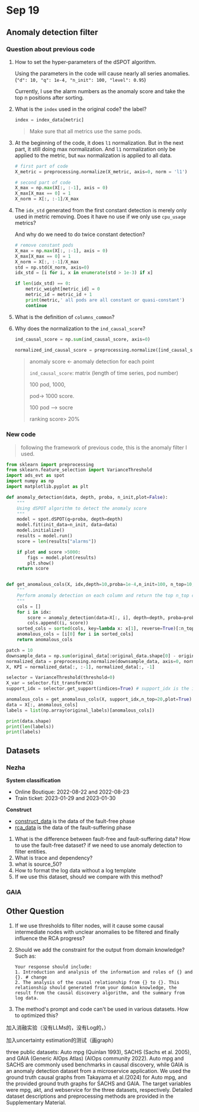 # Sep 19

## Anomaly detection filter

### Question about previous code

1. How to set the hyper-parameters of the dSPOT algorithm.

   Using the parameters in the code will cause nearly all series anomalies. (`"d": 10, "q": 1e-4, "n_init": 100, "level": 0.95`)

   Currently, I use the alarm numbers as the anomaly score and take the top n positions after sorting.

2. What is the `index` used in the original code? the label?

   ```python
   index = index_data[metric]
   ```

   > Make sure that all metrics use the same pods.

3. At the beginning of the code, it does `l1` normalization. But in the next part, it still doing max normalization. And `l1` normalization only be applied to the metric, but `max` normalization is applied to all data.

   ```python
   # first part of code
   X_metric = preprocessing.normalize(X_metric, axis=0, norm = 'l1')
   
   # second part of code
   X_max = np.max(X[:, :-1], axis = 0)
   X_max[X_max == 0] = 1
   X_norm = X[:, :-1]/X_max
   ```

4. The `idx_std` generated from the first constant detection is merely only used in metric removing. Does it have no use if we only use `cpu_usage` metrics?

   And why do we need to do twice constant detection?

   ```python
   # remove constant pods
   X_max = np.max(X[:, :-1], axis = 0)
   X_max[X_max == 0] = 1
   X_norm = X[:, :-1]/X_max
   std = np.std(X_norm, axis=0)
   idx_std = [i for i, x in enumerate(std > 1e-3) if x]
   
   if len(idx_std) == 0:
       metric_weight[metric_id] = 0
       metric_id = metric_id + 1
       print(metric,' all pods are all constant or quasi-constant')
       continue
   ```

5. What is the definition of `columns_common`?

6. Why does the normalization to the `ind_causal_score`? 

   ```python
   ind_causal_score = np.sum(ind_causal_score, axis=0)
           
   normalized_ind_causal_score = preprocessing.normalize([ind_causal_score], norm='l1').ravel()
   ```

   > anomaly score <- anomaly detection for each point
   >
   > `ind_causal_score`: matrix (length of time series, pod number)
   >
   > 100 pod, 1000, 
   >
   > pod-> 1000 score.
   >
   > 100 pod —> socre
   >
   > ranking score> 20%

### New code

> following the framework of previous code, this is the anomaly filter I used.

```python
from sklearn import preprocessing
from sklearn.feature_selection import VarianceThreshold
import ads_evt as spot
import numpy as np
import matplotlib.pyplot as plt

def anomaly_detection(data, depth, proba, n_init,plot=False):
    """
    Using dSPOT algorithm to detect the anomaly score
    """
    model = spot.dSPOT(q=proba, depth=depth)
    model.fit(init_data=n_init, data=data)
    model.initialize()
    results = model.run()
    score = len(results["alarms"])

    if plot and score >5000:
        figs = model.plot(results)
        plt.show()
    return score


def get_anomalous_cols(X, idx,depth=10,proba=1e-4,n_init=100, n_top=10,plot=False):
    """
    Perform anomaly detection on each column and return the top n_top columns with highest scores
    """
    cols = []
    for i in idx:
        score = anomaly_detection(data=X[:, i], depth=depth, proba=proba, n_init=n_init,plot=plot)
        cols.append((i, score))
    sorted_cols = sorted(cols, key=lambda x: x[1], reverse=True)[:n_top]
    anomalous_cols = [i[0] for i in sorted_cols]
    return anomalous_cols

patch = 10
downsample_data = np.sum(original_data[:original_data.shape[0] - original_data.shape[0] % patch].reshape(-1, patch, original_data.shape[1]), axis=1)
normalized_data = preprocessing.normalize(downsample_data, axis=0, norm='l1')
X, KPI = normalized_data[:, :-1], normalized_data[:, -1]

selector = VarianceThreshold(threshold=0)
X_var = selector.fit_transform(X)
support_idx = selector.get_support(indices=True) # support_idx is the index of the features that are not constant

anomalous_cols = get_anomalous_cols(X, support_idx,n_top=20,plot=True)
data = X[:, anomalous_cols]
labels = list(np.array(original_labels)[anomalous_cols])

print(data.shape)
print(len(labels))
print(labels)
```

## Datasets

### Nezha

**System classification**

* Online Boutique: 2022-08-22 and 2022-08-23
* Train ticket: 2023-01-29 and 2023-01-30

**Construct**

* [construct_data](https://github.com/IntelligentDDS/Nezha/blob/main/construct_data) is the data of the fault-free phase
* [rca_data](https://github.com/IntelligentDDS/Nezha/blob/main/rca_data) is the data of the fault-suffering phase

1. What is the difference between fault-free and fault-suffering data? How to use the fault-free dataset? if we need to use anomaly detection to filter entities.
2. What is trace and dependency?
3. what is source_50?
4. How to format the log data without a log template
5. If we use this dataset, should we compare with this method?

### GAIA



## Other Question

1. If we use thresholds to filter nodes, will it cause some causal intermediate nodes with unclear anomalies to be filtered and finally influence the RCA progress?

2. Should we add the constraint for the output from domain knowledge? Such as:

   ```text
   Your response should include:
   1. Introduction and analysis of the information and roles of {} and {}. # change
   2. The analysis of the causal relationship from {} to {}. This relationship should generated from your domain knowledge, the result from the causal discovery algorithm, and the summary from log data.
   ```

3. The method's prompt and code can't be used in various datasets. How to optimized this?



加入消融实验（没有LLMs的，没有Log的，）

加入uncertainty estimation的测试（画graph）





three public datasets: Auto mpg (Quinlan 1993), SACHS (Sachs et al. 2005), and GAIA (Generic AIOps Atlas) (AIOps community 2022). Auto mpg and SACHS are commonly used benchmarks in causal discovery, while GAIA is an anomaly detection dataset from a microservice application. We used the ground truth causal graphs from Takayama et al.(2024) for Auto mpg, and the provided ground truth graphs for SACHS and GAIA. The target variables were mpg, akt, and webservice for the three datasets, respectively. Detailed dataset descriptions and preprocessing methods are provided in the Supplementary Material.
